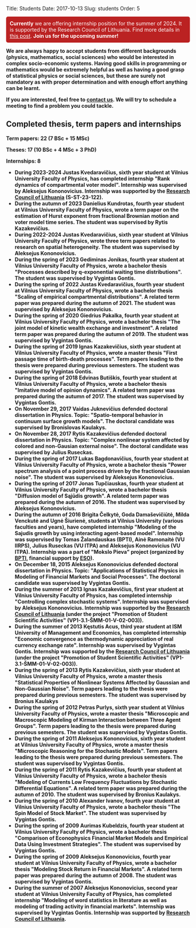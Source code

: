 Title: Students
Date: 2017-10-13
Slug: students
Order: 5

<div style="padding:10px;border-radius:5px;background:#b22;color:#fff">
<strong>Currently</strong> we are offering internship position for the
summer of 2024. It is supported by the Research Council of Lithuania. Find
more details in <a
href="https://rf.mokslasplius.lt/internship-opportunity-for-the-summer-of-2024/"
style="color:#fff;text-decoration:underline">this post</a>. <strong>Join us
for the upcoming summer!<strong></div>

We are always happy to accept students from different backgrounds
(physics, mathematics, social sciences) who would be interested in complex
socio-economic systems. Having good skills in programming or mathematics
would be extremely helpful as well as having a good grasp of statistical
physics or social sciences, but these are surely not mandatory as with
proper determination and with enough effort anything can be learnt.

If you are interested, feel free to [contact us]({filename}/pages/about.md).
We will try to schedule a meeting to find a problem you could tackle.

## Completed thesis, term papers and internships

**Term papers:** 22 (7 BSc + 15 MSc)

**Theses:** 17 (10 BSc + 4 MSc + 3 PhD)

**Internships:** 8

* During **2023-2024** Justas Kvedaravičius, sixth year student at
  Vilnius University Faculty of Physics, has completed internship
  "Rank dynamics of compartmental voter model". Internship was supervised by
  Aleksejus Kononovicius. Internship was supported by the [Research Council
  of Lithuania](https://lmt.lrv.lt) (S-ST-23-122).
* During **the autumn of 2023** Danielius Kundrotas, fourth year student at
  Vilnius University Faculty of Physics, wrote a term paper on the
  estimation of Hurst exponent from fractional Brownian motion and voter
  model time series. The student was supervised by Rytis Kazakevičius.
* During **2022-2024** Justas Kvedaravičius, sixth year student at
  Vilnius University Faculty of Physics, wrote three term papers related to
  research on spatial heterogeneity. The student was
  supervised by Aleksejus Kononovicius.
* During **the spring of 2023** Gediminas Jonikas, fourth year student at
  Vilnius University Faculty of Physics, wrote a bachelor thesis "Processes
  described by q-exponential waiting time distributions". The student was
  supervised by Vygintas Gontis.
* During **the spring of 2022** Justas Kvedaravičius, fourth year student at
  Vilnius University Faculty of Physics, wrote a bachelor thesis
  "Scaling of empirical compartmental
  distributions". A related term paper was prepared during the autumn of 2021.
  The student was supervised by Aleksejus Kononovicius.
* During **the spring of 2020** Giedrius Pakalka, fourth year student at
  Vilnius University Faculty of Physics, wrote a bachelor thesis "The joint
  model of kinetic wealth exchange and investment". A related term paper was
  prepared during the autumn of 2019. The student was supervised by Vygintas
  Gontis.
* During **the spring of 2019** Ignas Kazakevičius, sixth year student at
  Vilnius University Faculty of Physics, wrote a master thesis "First
  passage time of birth-death processes". Term papers leading to the thesis
  were prepared during previous semesters. The student was supervised by
  Vygintas Gontis.
* During **the spring of 2018** Edvinas Butiškis, fourth year student at
  Vilnius University Faculty of Physics, wrote a bachelor thesis "Imitative
  model of opinion dynamics". A related term paper was prepared during the
  autumn of 2017. The student was supervised by Vygintas Gontis.
* On **November 29, 2017** Vaidas Juknevičius defended doctoral dissertation
  in Physics. Topic: "Spatio-temporal behavior in continuum surface growth
  models". The doctoral candidate was supervised by Bronislovas Kaulakys.
* On **November 28, 2017** Rytis Kazakevičius defended doctoral dissertation
  in Physics. Topic: "Complex nonlinear system affected by colored and
  non-Gausian external noise". The doctoral candidate was supervised by
  Julius Ruseckas.
* During **the spring of 2017** Lukas Bagdonavičius, fourth year student at
  Vilnius University Faculty of Physics, wrote a bachelor thesis "Power
  spectrum analysis of a point process driven by the fractional Gaussian
  noise". The student was supervised by Aleksejus Kononovicius.
* During **the spring of 2017** Jonas Tupčiauskas, fourth year student at
  Vilnius University Faculty of Physics, wrote a bachelor thesis "Diffusion
  model of Sąjūdis growth". A related term paper was prepared during the
  autumn of 2016. The student was supervised by Aleksejus Kononovicius.
* During **the autumn of 2016** Brigita Čelkytė, Goda Damaševičiūtė, Milda
  Venckutė and Ugnė Šiurienė, students at Vilnius University (various
  faculties and years), have completed internship "Modeling of the Sajudis
  growth by using interacting agent-based model". Internship was supervised
  by Tomas Žalandauskas (BPTI), Ainė Ramonaitė (VU IIRPS), Julius Ruseckas
  (VU ITPA) and Aleksejus Kononovicius (VU ITPA). Internship was a part of
  "Mokslo Pieva" project (organized by
  [BPTI](https://bpti.lt), financial support by [ESO](https://www.eso.lt)).
* On **December 18, 2015** Aleksejus Kononovicius defended doctoral
  dissertation in Physics. Topic:  "Applications of Statistical Physics in
  Modeling of Financial Markets and Social Processes". The doctoral
  candidate was supervised by Vygintas Gontis.
* During **the summer of 2013** Ignas Kazakevičius, first year student at
  Vilnius University Faculty of Physics, has completed internship
  "Controlling complex stochastic systems". Internship was supervised by
  Aleksejus Kononovicius. Internship was supported by the [Research Council
  of Lithuania](https://lmt.lrv.lt) (under the project "Promotion of Student
  Scientific Activities" (VP1-3.1-ŠMM-01-V-02-003)).
* During **the summer of 2013** Kęstutis Acus, third year student at ISM
  University of Management and Economics, has completed internship "Economic
  convergence as thermodynamic appreciation of real currency exchange rate".
  Internship was supervised by Vygintas Gontis. Internship was supported by
  the [Research Council of Lithuania](https://lmt.lrv.lt) (under the project
  "Promotion of Student Scientific Activities" (VP1-3.1-ŠMM-01-V-02-003)).
* During **the spring of 2013** Rytis Kazakevičius, sixth year student at
  Vilnius University Faculty of Physics, wrote a master thesis "Statistical
  Properties of Nonlinear Systems Affected by Gaussian and Non-Gaussian
  Noise". Term papers leading to the thesis were prepared during previous
  semesters. The student was supervised by Bronius Kaulakys
* During **the spring of 2012** Petras Purlys, sixth year student at Vilnius
  University Faculty of Physics, wrote a master thesis "Microscopic and
  Macroscopic Modeling of Kirman Interaction between Three Agent Groups".
  Term papers leading to the thesis were prepared during previous semesters.
  The student was supervised by Vygintas Gontis.
* During **the spring of 2011** Aleksejus Kononovicius, sixth year student
  at Vilnius University Faculty of Physics, wrote a master thesis
  "Microscopic Reasoning for the Stochastic Models". Term papers leading to
  the thesis were prepared during previous semesters. The student was
  supervised by Vygintas Gontis.
* During **the spring of 2011** Rytis Kazakevičius, fourth year student at
  Vilnius University Faculty of Physics, wrote a bachelor thesis "Modeling
  of Currents Low Frequency Fluctuations by Stochastic Differential
  Equations". A related term paper was prepared during the autumn of 2010.
  The student was supervised by Bronius Kaulakys.
* During **the spring of 2010** Alexander Ivanov, fourth year student at
  Vilnius University Faculty of Physics, wrote a bachelor thesis "The Spin
  Model of Stock Market". The student was supervised by Vygintas Gontis.
* During **the spring of 2009** Aurimas Kubeldzis, fourth year student at
  Vilnius University Faculty of Physics, wrote a bachelor thesis "Comparison
  of Econophysics Financial Market Models and Empirical Data Using
  Investment Strategies". The student was supervised by Vygintas Gontis.
* During **the spring of 2009** Aleksejus Kononovicius, fourth year student
  at Vilnius University Faculty of Physics, wrote a bachelor thesis
  "Modeling Stock Return in Financial Markets". A related term paper was
  prepared during the autumn of 2008. The student was supervised by Vygintas
  Gontis.
* During **the summer of 2007** Aleksejus Kononovicius, second year student
  at Vilnius University Faculty of Physics, has completed internship
  "Modeling of word statistics in literature as well as modeling of trading
  activity in financial markets". Internship was supervised by Vygintas
  Gontis. Internship was supported by [Research Council of
  Lithuania](https://lmt.lrv.lt).
